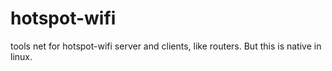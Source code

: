 # hotspot-wifi
tools net for hotspot-wifi server and clients, like routers.
But this is native in linux.
